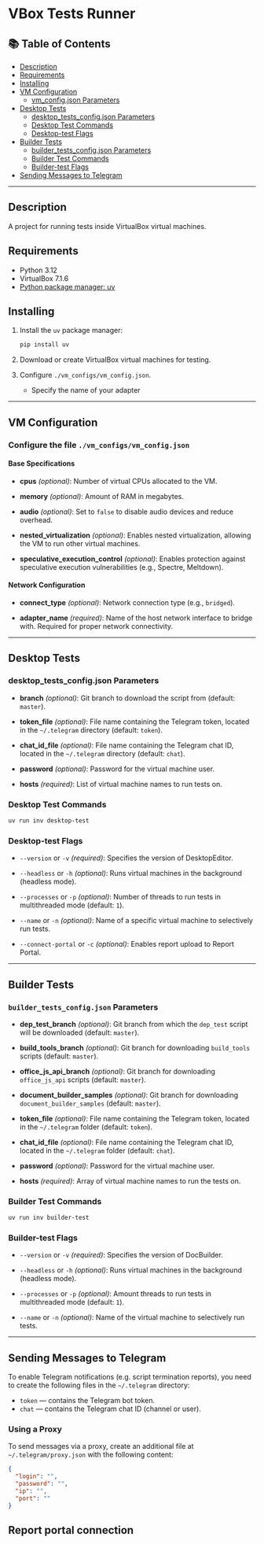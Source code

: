 # VBox Tests Runner

## 📚 Table of Contents

* [Description](#description)
* [Requirements](#requirements)
* [Installing](#installing)
* [VM Configuration](#vm-configuration)
  * [vm_config.json Parameters](#vmconfigjson-parameters)
* [Desktop Tests](#desktop-tests)
  * [desktop_tests_config.json Parameters](#desktop_tests_configjson-parameters)
  * [Desktop Test Commands](#desktop-test-commands)
  * [Desktop-test Flags](#desktop-test-flags)
* [Builder Tests](#builder-tests)
  * [builder_tests_config.json Parameters](#builder_tests_configjson-parameters)
  * [Builder Test Commands](#builder-test-commands)
  * [Builder-test Flags](#builder-test-flags)
* [Sending Messages to Telegram](#sending-messages-to-telegram)
---

## Description

A project for running tests inside VirtualBox virtual machines.

## Requirements

* Python 3.12
* VirtualBox 7.1.6
* [Python package manager: uv](https://docs.astral.sh/uv/)

## Installing

1. Install the `uv` package manager:

   ```bash
   pip install uv
   ```

2. Download or create VirtualBox virtual machines for testing.

3. Configure `./vm_configs/vm_config.json`.
   * Specify the name of your adapter

---

## VM Configuration

### Configure the file `./vm_configs/vm_config.json`

#### Base Specifications

* **cpus** *(optional)*:
Number of virtual CPUs allocated to the VM.

* **memory** *(optional)*:
Amount of RAM in megabytes.

* **audio** *(optional)*:
Set to `false` to disable audio devices and reduce overhead.

* **nested_virtualization** *(optional)*:
Enables nested virtualization, allowing the VM to run other virtual machines.

* **speculative_execution_control** *(optional)*:
Enables protection against speculative execution
vulnerabilities (e.g., Spectre, Meltdown).

#### Network Configuration

* **connect_type** *(optional)*:
Network connection type (e.g., `bridged`).

* **adapter_name** *(required)*:
Name of the host network interface to
bridge with. Required for proper network connectivity.

---

## Desktop Tests

### desktop\_tests\_config.json Parameters

* **branch** *(optional)*:
Git branch to download the script from (default: `master`).

* **token_file** *(optional)*:
File name containing the Telegram token,
located in the `~/.telegram` directory (default: `token`).

* **chat_id_file** *(optional)*:
File name containing the Telegram chat ID,
located in the `~/.telegram` directory (default: `chat`).

* **password** *(optional)*:
Password for the virtual machine user.

* **hosts** *(required)*:
List of virtual machine names to run tests on.

### Desktop Test Commands

```bash
uv run inv desktop-test
```

### Desktop-test Flags

* `--version` or `-v` *(required)*:
Specifies the version of DesktopEditor.

* `--headless` or `-h` *(optional)*:
Runs virtual machines in the background (headless mode).

* `--processes` or `-p` *(optional)*:
Number of threads to run tests in multithreaded mode (default: `1`).

* `--name` or `-n` *(optional)*:
Name of a specific virtual machine to selectively run tests.

* `--connect-portal` or `-c` *(optional)*:
Enables report upload to Report Portal.

---

## Builder Tests

### `builder_tests_config.json` Parameters

* **dep_test_branch** *(optional)*:
Git branch from which the `dep_test`
script will be downloaded (default: `master`).

* **build_tools_branch** *(optional)*:
Git branch for downloading `build_tools` scripts (default: `master`).

* **office_js_api_branch** *(optional)*:
Git branch for downloading `office_js_api` scripts (default: `master`).

* **document_builder_samples** *(optional)*:
Git branch for downloading `document_builder_samples` (default: `master`).

* **token_file** *(optional)*:
File name containing the Telegram token,
located in the `~/.telegram` folder (default: `token`).

* **chat_id_file** *(optional)*:
File name containing the Telegram chat ID,
located in the `~/.telegram` folder (default: `chat`).

* **password** *(optional)*:
Password for the virtual machine user.

* **hosts** *(required)*:
Array of virtual machine names to run the tests on.

### Builder Test Commands

```bash
uv run inv builder-test
```

### Builder-test Flags

* `--version` or `-v` *(required)*:
Specifies the version of DocBuilder.

* `--headless` or `-h` *(optional)*:
Runs virtual machines in the background (headless mode).

* `--processes` or `-p` *(optional)*:
Amount threads to run tests in multithreaded mode (default: `1`).

* `--name` or `-n` *(optional)*:
Name of the virtual machine to selectively run tests.

---

## Sending Messages to Telegram

To enable Telegram notifications (e.g. script termination reports),
you need to create the following files in the `~/.telegram` directory:

* `token` — contains the Telegram bot token.
* `chat` — contains the Telegram chat ID (channel or user).

### Using a Proxy

To send messages via a proxy, create an additional file at
`~/.telegram/proxy.json` with the following content:

```json
{
  "login": "",
  "password": "",
  "ip": "",
  "port": ""
}
```

## Report portal connection


